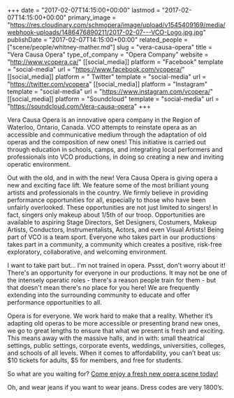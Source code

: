 +++
date = "2017-02-07T14:15:00+00:00"
lastmod = "2017-02-07T14:15:00+00:00"
primary_image = "https://res.cloudinary.com/schmopera/image/upload/v1545409169/media/webhook-uploads/1486476890211/2017-02-07---VCO-Logo.jpg.jpg"
publishDate = "2017-02-07T14:15:00+00:00"
related_people = ["scene/people/whitney-mather.md"]
slug = "vera-causa-opera"
title = "Vera Causa Opera"
type_of_company = "Opera Company"
website = "http://www.vcopera.ca/"
[[social_media]]
platform = "Facebook"
template = "social-media"
url = "https://www.facebook.com/vcopera/"
[[social_media]]
platform = " Twitter"
template = "social-media"
url = "https://twitter.com/vcopera"
[[social_media]]
platform = "Instagram"
template = "social-media"
url = "https://www.instagram.com/vcopera/"
[[social_media]]
platform = "Soundcloud"
template = "social-media"
url = "https://soundcloud.com/Vera-causa-opera"
+++

Vera Causa Opera is an innovative opera company in the Region of Waterloo, Ontario, Canada. VCO attempts to reinstate opera as an accessible and communicative medium through the adaptation of old operas and the composition of new ones! This initiative is carried out through education in schools, camps, and integrating local performers and professionals into VCO productions, in doing so creating a new and inviting operatic environment.

Out with the old, and in with the new! Vera Causa Opera is giving opera a new and exciting face lift. We feature some of the most brilliant young artists and professionals in the country. We firmly believe in providing performance opportunities for all, especially to those who have been unfairly overlooked. These opportunities are not just limited to singers! In fact, singers only makeup about 1/5th of our troop. Opportunities are available to aspiring Stage Directors, Set Designers, Costumers, Makeup Artists, Conductors, Instrumentalists, Actors, and even Visual Artists! Being part of VCO is a team sport. Everyone who takes part in our productions takes part in a community, a community which creates a positive, risk-free exploratory, collaborative, and welcoming environment.
 
I want to take part but... I'm not trained in opera. Pssst, don't worry about it! There's an opportunity for everyone in our productions. It may not be one of the intensely operatic roles - there's a reason people train for them - but that doesn't mean there's no place for you here! We are frequently extending into the surrounding community to educate and offer performance opportunities to all.
 
Opera is for everyone. We work hard to make that a reality. Whether it’s adapting old operas to be more accessible or presenting brand new ones, we go to great lengths to ensure that what we present is fresh and exciting. This means away with the massive halls, and in with: small theatrical settings, public settings, corporate events, weddings, universities, colleges, and schools of all levels. When it comes to affordability, you can’t beat us: $10 tickets for adults, $5 for members, and free for students.
 
So what are you waiting for? [Come enjoy a fresh new opera scene today!](http://www.vcopera.ca/this-season)
 
Oh, and wear jeans if you want to wear jeans. Dress codes are very 1800’s.
